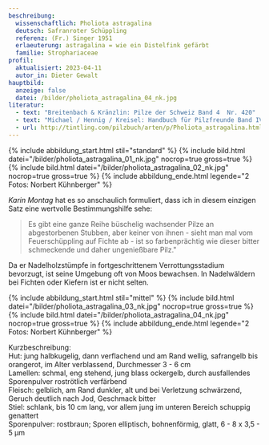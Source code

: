 ```yaml
---
beschreibung:
  wissenschaftlich: Pholiota astragalina
  deutsch: Safranroter Schüppling
  referenz: (Fr.) Singer 1951
  erlaeuterung: astragalina = wie ein Distelfink gefärbt
  familie: Strophariaceae
profil:
  aktualisiert: 2023-04-11
  autor_in: Dieter Gewalt
hauptbild:
  anzeige: false
  datei: /bilder/pholiota_astragalina_04_nk.jpg
literatur:
  - text: "Breitenbach & Kränzlin: Pilze der Schweiz Band 4  Nr. 420"
  - text: "Michael / Hennig / Kreisel: Handbuch für Pilzfreunde Band IV Nr. 240"
  - url: http://tintling.com/pilzbuch/arten/p/Pholiota_astragalina.html
---
```

{% include abbildung_start.html stil="standard" %}
{% include bild.html datei="/bilder/pholiota_astragalina_01_nk.jpg" nocrop=true gross=true %}
{% include bild.html datei="/bilder/pholiota_astragalina_02_nk.jpg" nocrop=true gross=true %}
{% include abbildung_ende.html legende="2 Fotos: Norbert Kühnberger" %}

*Karin Montag* hat es so anschaulich formuliert, dass ich in diesem einzigen Satz eine wertvolle Bestimmungshilfe sehe: 

> Es gibt eine ganze Reihe büschelig wachsender Pilze an abgestorbenen Stubben, aber keiner von ihnen - sieht man mal vom  Feuerschüppling auf Fichte ab - ist so farbenprächtig wie dieser bitter schmeckende und daher ungenießbare Pilz."

Da er Nadelholzstümpfe in fortgeschrittenem Verrottungsstadium bevorzugt, ist seine Umgebung oft von Moos bewachsen. In Nadelwäldern bei Fichten oder Kiefern ist er nicht selten.

{% include abbildung_start.html stil="mittel" %}
{% include bild.html datei="/bilder/pholiota_astragalina_03_nk.jpg" nocrop=true gross=true %}
{% include bild.html datei="/bilder/pholiota_astragalina_04_nk.jpg" nocrop=true gross=true %}
{% include abbildung_ende.html legende="2 Fotos: Norbert Kühnberger" %}

Kurzbeschreibung:\
Hut: jung halbkugelig, dann verflachend und am Rand wellig, safrangelb bis orangerot, im Alter verblassend, Durchmesser 3 - 6 cm\
Lamellen: schmal, eng stehend, jung blass ockergelb, durch ausfallendes Sporenpulver roströtlich verfärbend\
Fleisch: gelblich, am Rand dunkler, alt und bei Verletzung schwärzend, Geruch deutlich nach Jod, Geschmack bitter\
Stiel: schlank, bis 10 cm lang, vor allem jung im unteren Bereich schuppig genattert\
Sporenpulver: rostbraun; Sporen elliptisch, bohnenförmig, glatt, 6 - 8 x 3,5 - 5 µm
